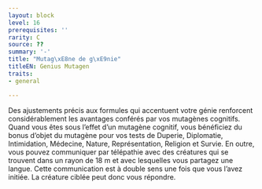 ```yaml
---
layout: block
level: 16
prerequisites: ''
rarity: C
source: ??
summary: '-'
title: "Mutag\xE8ne de g\xE9nie"
titleEN: Genius Mutagen
traits:
- general

---
```


<p>Des ajustements précis aux formules qui accentuent votre génie renforcent considérablement les avantages conférés par vos mutagènes cognitifs. Quand vous êtes sous l’effet d’un mutagène cognitif, vous bénéficiez du bonus d’objet du mutagène pour vos tests de Duperie, Diplomatie, Intimidation, Médecine, Nature, Représentation, Religion et Survie. En outre, vous pouvez communiquer par télépathie avec des créatures qui se trouvent dans un rayon de 18 m et avec lesquelles vous partagez une langue. Cette communication est à double sens une fois que vous l’avez initiée. La créature ciblée peut donc vous répondre.</p>